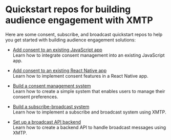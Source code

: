 # Quickstart repos for building audience engagement with XMTP

Here are some consent, subscribe, and broadcast quickstart repos to help you get started with building audience engagement solutions:

- [Add consent to an existing JavaScript app](https://github.com/xmtp/xmtp-quickstart-request-inbox)  
Learn how to integrate consent management into an existing JavaScript app.

- [Add consent to an existing React Native app](https://github.com/xmtp/xmtp-react-native-quickstart-request-inbox)  
Learn how to implement consent features in a React Native app.

- [Build a consent management system](https://github.com/xmtp/allow-list-management.git)  
Learn how to create a simple system that enables users to manage their consent preferences.

- [Build a subscribe-broadcast system](https://github.com/xmtp/subscribe-broadcast)  
Learn how to implement a subscribe and broadcast system using XMTP.

- [Set up a broadcast API backend](https://github.com/xmtp/broadcast-example-api)  
Learn how to create a backend API to handle broadcast messages using XMTP.